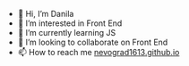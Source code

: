 - 👋 Hi, I’m Danila
- 👀 I’m interested in Front End
- 🌱 I’m currently learning JS
- 💞️ I’m looking to collaborate on Front End
- 📫 How to reach me [nevograd1613.github.io](https://nevograd1613.github.io/)

